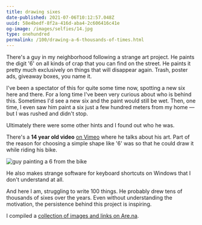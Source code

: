 ```yaml
---
title: drawing sixes
date-published: 2021-07-06T10:12:57.048Z
uuid: 58e4bedf-8f2a-416d-aba4-2c606416c41e
og-image: /images/selfies/14.jpg
type: onehundred
permalink: /100/drawing-a-6-thousands-of-times.html
---
```

There's a guy in my neighborhood following a strange art project. He paints the digit '6' on all kinds of crap that you can find on the street. He paints it pretty much exclusively on things that will disappear again. Trash, poster ads, giveaway boxes, you name it. 

I've been a spectator of this for quite some time now, spotting a new six here and there. For a long time I've been very curious about who is behind this. Sometimes I'd see a new six and the paint would still be wet. Then, one time, I even saw him paint a six just a few hundred meters from my home — but I was rushed and didn't stop. 

Ultimately there were some other hints and I found out who he was.

There's a **14 year old video** [on Vimeo](https://www.are.na/block/12120615) where he talks about his art. Part of the reason for choosing a simple shape like '6' was so that he could draw it while riding his bike. 

![guy painting a 6 from the bike](/images/uploads/bike-6.jpg "guy painting a 6 from the bike")

He also makes strange software for keyboard shortcuts on Windows that I don't understand at all.

And here I am, struggling to write 100 things. He probably drew tens of thousands of sixes over the years. Even without understanding the motivation, the persistence behind this project is inspiring. 

I compiled a [collection of images and links on Are.na](https://www.are.na/martin-klepsch/nk6).